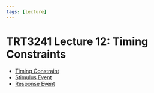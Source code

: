 ```yaml
---
tags: [lecture]
---
```


# TRT3241 Lecture 12: Timing Constraints

- [Timing Constraint](202407151500.md)
- [Stimulus Event](202407151505.md)
- [Response Event](202407151507.md)
